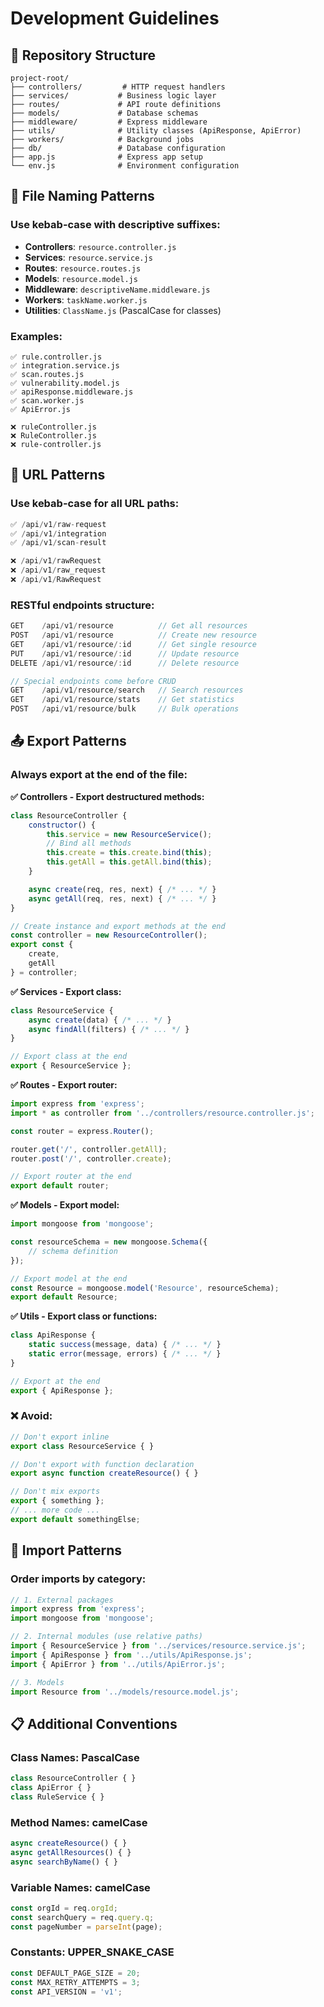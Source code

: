 # Development Guidelines

## 📂 Repository Structure
```
project-root/
├── controllers/         # HTTP request handlers
├── services/           # Business logic layer
├── routes/             # API route definitions
├── models/             # Database schemas
├── middleware/         # Express middleware
├── utils/              # Utility classes (ApiResponse, ApiError)
├── workers/            # Background jobs
├── db/                 # Database configuration
├── app.js              # Express app setup
└── env.js              # Environment configuration
```

## 📄 File Naming Patterns

### Use kebab-case with descriptive suffixes:
- **Controllers**: `resource.controller.js`
- **Services**: `resource.service.js`
- **Routes**: `resource.routes.js`
- **Models**: `resource.model.js`
- **Middleware**: `descriptiveName.middleware.js`
- **Workers**: `taskName.worker.js`
- **Utilities**: `ClassName.js` (PascalCase for classes)

### Examples:
```
✅ rule.controller.js
✅ integration.service.js
✅ scan.routes.js
✅ vulnerability.model.js
✅ apiResponse.middleware.js
✅ scan.worker.js
✅ ApiError.js

❌ ruleController.js
❌ RuleController.js
❌ rule-controller.js
```

## 🔗 URL Patterns

### Use kebab-case for all URL paths:
```javascript
✅ /api/v1/raw-request
✅ /api/v1/integration
✅ /api/v1/scan-result

❌ /api/v1/rawRequest
❌ /api/v1/raw_request
❌ /api/v1/RawRequest
```

### RESTful endpoints structure:
```javascript
GET    /api/v1/resource          // Get all resources
POST   /api/v1/resource          // Create new resource
GET    /api/v1/resource/:id      // Get single resource
PUT    /api/v1/resource/:id      // Update resource
DELETE /api/v1/resource/:id      // Delete resource

// Special endpoints come before CRUD
GET    /api/v1/resource/search   // Search resources
GET    /api/v1/resource/stats    // Get statistics
POST   /api/v1/resource/bulk     // Bulk operations
```

## 📤 Export Patterns

### Always export at the end of the file:

**✅ Controllers - Export destructured methods:**
```javascript
class ResourceController {
    constructor() {
        this.service = new ResourceService();
        // Bind all methods
        this.create = this.create.bind(this);
        this.getAll = this.getAll.bind(this);
    }

    async create(req, res, next) { /* ... */ }
    async getAll(req, res, next) { /* ... */ }
}

// Create instance and export methods at the end
const controller = new ResourceController();
export const {
    create,
    getAll
} = controller;
```

**✅ Services - Export class:**
```javascript
class ResourceService {
    async create(data) { /* ... */ }
    async findAll(filters) { /* ... */ }
}

// Export class at the end
export { ResourceService };
```

**✅ Routes - Export router:**
```javascript
import express from 'express';
import * as controller from '../controllers/resource.controller.js';

const router = express.Router();

router.get('/', controller.getAll);
router.post('/', controller.create);

// Export router at the end
export default router;
```

**✅ Models - Export model:**
```javascript
import mongoose from 'mongoose';

const resourceSchema = new mongoose.Schema({
    // schema definition
});

// Export model at the end
const Resource = mongoose.model('Resource', resourceSchema);
export default Resource;
```

**✅ Utils - Export class or functions:**
```javascript
class ApiResponse {
    static success(message, data) { /* ... */ }
    static error(message, errors) { /* ... */ }
}

// Export at the end
export { ApiResponse };
```

### ❌ Avoid:
```javascript
// Don't export inline
export class ResourceService { }

// Don't export with function declaration
export async function createResource() { }

// Don't mix exports
export { something };
// ... more code ...
export default somethingElse;
```

## 🎯 Import Patterns

### Order imports by category:
```javascript
// 1. External packages
import express from 'express';
import mongoose from 'mongoose';

// 2. Internal modules (use relative paths)
import { ResourceService } from '../services/resource.service.js';
import { ApiResponse } from '../utils/ApiResponse.js';
import { ApiError } from '../utils/ApiError.js';

// 3. Models
import Resource from '../models/resource.model.js';
```

## 📋 Additional Conventions

### Class Names: PascalCase
```javascript
class ResourceController { }
class ApiError { }
class RuleService { }
```

### Method Names: camelCase
```javascript
async createResource() { }
async getAllResources() { }
async searchByName() { }
```

### Variable Names: camelCase
```javascript
const orgId = req.orgId;
const searchQuery = req.query.q;
const pageNumber = parseInt(page);
```

### Constants: UPPER_SNAKE_CASE
```javascript
const DEFAULT_PAGE_SIZE = 20;
const MAX_RETRY_ATTEMPTS = 3;
const API_VERSION = 'v1';
```